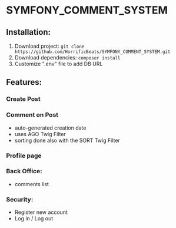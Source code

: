 # SYMFONY_COMMENT_SYSTEM

## Installation:
1. Download project: `git clone https://github.com/HorrificBeats/SYMFONY_COMMENT_SYSTEM.git`
2. Download dependencies: `composer install`
3. Customize ".env" file to add DB URL


## Features:
### Create Post
### Comment on Post
- auto-generated creation date
- uses AGO Twig Filter
- sorting done also with the SORT Twig Filter

### Profile page

### Back Office: 
  - comments list

### Security:
  - Register new account
  - Log in / Log out

